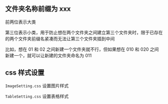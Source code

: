 
## 文件夹名称前缀为 xxx

前两位表示大类

第三位表示小类，用于防止想在两个文件夹之间建立第三个文件夹时，限于已存在的两个文件夹前缀名紧凑而无法让第三个文件夹插到中间

比如，想在 01 和 02 之间新建一个文件夹就不行，但如果想在 010 和 020 之间新建一个，就可以让新建的文件夹命名为 011


## css 样式设置

`ImageSetting.css` 设置图片样式

`TableSetting.css`  设置表格样式

